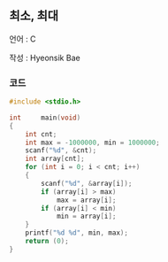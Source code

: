 ## 최소, 최대

언어 : C

작성 : Hyeonsik Bae

### 코드

```c
#include <stdio.h>

int		main(void)
{
	int	cnt;
	int max = -1000000, min = 1000000;
	scanf("%d", &cnt);
	int array[cnt];
	for (int i = 0; i < cnt; i++)
	{
		scanf("%d", &array[i]);
		if (array[i] > max)
			max = array[i];
		if (array[i] < min)
			min = array[i];
	}
	printf("%d %d", min, max);
	return (0);
}
```
